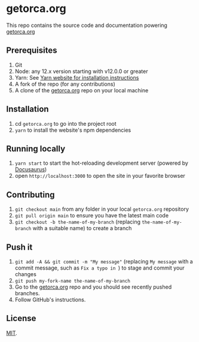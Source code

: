 # getorca.org

This repo contains the source code and documentation powering [getorca.org](https://getorca.org)

## Prerequisites

1. Git
2. Node: any 12.x version starting with v12.0.0 or greater
3. Yarn: See [Yarn website for installation instructions](https://classic.yarnpkg.com/en/docs/install)
4. A fork of the repo (for any contributions)
5. A clone of the [getorca.org](https://github.com/ElevenSymbols/getorca.org) repo on your local machine

## Installation

1. cd `getorca.org` to go into the project root
2. `yarn` to install the website's npm dependencies

## Running locally

1. `yarn start` to start the hot-reloading development server (powered by [Docusaurus](https://docusaurus.io))
2. open `http://localhost:3000` to open the site in your favorite browser

## Contributing

1. `git checkout main` from any folder in your local `getorca.org` repository
2. `git pull origin main` to ensure you have the latest main code
3. `git checkout -b the-name-of-my-branch` (replacing `the-name-of-my-branch` with a suitable name) to create a branch

## Push it

1. `git add -A && git commit -m "My message"` (replacing `My message` with a commit message, such as `Fix a typo in `) to stage and commit your changes
2. `git push my-fork-name the-name-of-my-branch`
3. Go to the [getorca.org](https://github.com/ElevenSymbols/getorca.org) repo and you should see recently pushed branches.
4. Follow GitHub's instructions.

## License

[MIT](./LICENSE).
